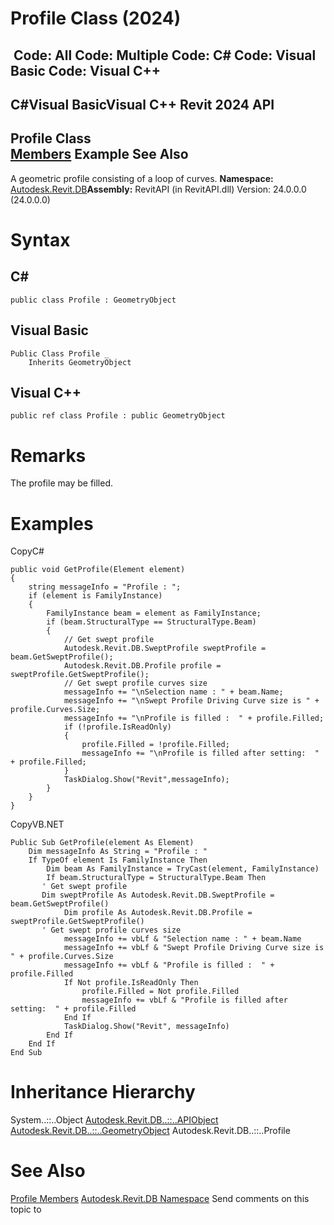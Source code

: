 # Profile Class (2024)

﻿
 Code: All Code: Multiple Code: C# Code: Visual Basic Code: Visual C++   
---  
C#Visual BasicVisual C++
Revit 2024 API  
---  
Profile Class  
[Members](79ac8037-6a55-0bb1-fd72-afb7ed44ba18.md "Profile Members") Example See Also  
---  
A geometric profile consisting of a loop of curves.
**Namespace:** [Autodesk.Revit.DB](87546ba7-461b-c646-cbb1-2cb8f5bff8b2.md "Autodesk.Revit.DB Namespace")**Assembly:** RevitAPI (in RevitAPI.dll) Version: 24.0.0.0 (24.0.0.0)
# Syntax
C#  
---  
```text
public class Profile : GeometryObject
```
  
Visual Basic  
---  
```text
Public Class Profile _
	Inherits GeometryObject
```
  
Visual C++  
---  
```text
public ref class Profile : public GeometryObject
```
  
# Remarks
The profile may be filled.
# Examples
CopyC#
```text
public void GetProfile(Element element)
{
    string messageInfo = "Profile : ";
    if (element is FamilyInstance)
    {
        FamilyInstance beam = element as FamilyInstance;
        if (beam.StructuralType == StructuralType.Beam)
        {
            // Get swept profile
            Autodesk.Revit.DB.SweptProfile sweptProfile = beam.GetSweptProfile();
            Autodesk.Revit.DB.Profile profile = sweptProfile.GetSweptProfile();
            // Get swept profile curves size
            messageInfo += "\nSelection name : " + beam.Name;
            messageInfo += "\nSwept Profile Driving Curve size is " + profile.Curves.Size;
            messageInfo += "\nProfile is filled :  " + profile.Filled;
            if (!profile.IsReadOnly)
            {
                profile.Filled = !profile.Filled;
                messageInfo += "\nProfile is filled after setting:  " + profile.Filled;
            }
            TaskDialog.Show("Revit",messageInfo);
        }
    }
}
```

CopyVB.NET
```text
Public Sub GetProfile(element As Element)
    Dim messageInfo As String = "Profile : "
    If TypeOf element Is FamilyInstance Then
        Dim beam As FamilyInstance = TryCast(element, FamilyInstance)
        If beam.StructuralType = StructuralType.Beam Then
       ' Get swept profile
       Dim sweptProfile As Autodesk.Revit.DB.SweptProfile = beam.GetSweptProfile()
            Dim profile As Autodesk.Revit.DB.Profile = sweptProfile.GetSweptProfile()
       ' Get swept profile curves size
            messageInfo += vbLf & "Selection name : " + beam.Name
            messageInfo += vbLf & "Swept Profile Driving Curve size is " + profile.Curves.Size
            messageInfo += vbLf & "Profile is filled :  " + profile.Filled
            If Not profile.IsReadOnly Then
                profile.Filled = Not profile.Filled
                messageInfo += vbLf & "Profile is filled after setting:  " + profile.Filled
            End If
            TaskDialog.Show("Revit", messageInfo)
        End If
    End If
End Sub
```

# Inheritance Hierarchy
System..::..Object [Autodesk.Revit.DB..::..APIObject](beb86ef5-39ad-3f0d-0cd9-0c929387a2bb.md "APIObject Class") [Autodesk.Revit.DB..::..GeometryObject](e0f15010-0e19-6216-e2f0-ab7978145daa.md "GeometryObject Class") Autodesk.Revit.DB..::..Profile
# See Also
[Profile Members](79ac8037-6a55-0bb1-fd72-afb7ed44ba18.md "Profile Members")
[Autodesk.Revit.DB Namespace](87546ba7-461b-c646-cbb1-2cb8f5bff8b2.md "Autodesk.Revit.DB Namespace")
Send comments on this topic to 